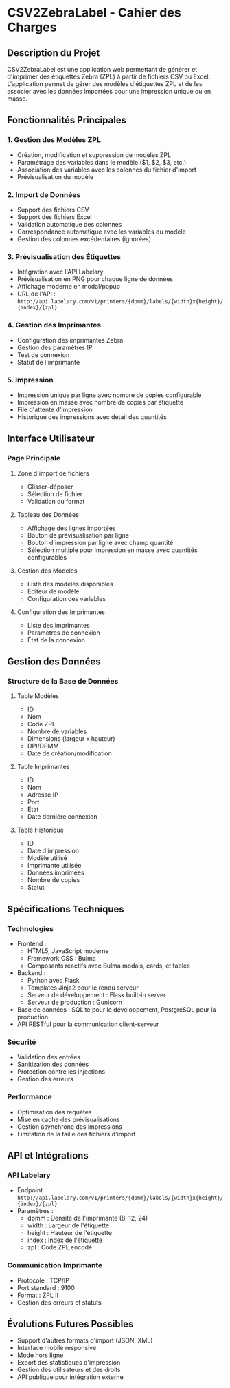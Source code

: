 # CSV2ZebraLabel - Cahier des Charges

## Description du Projet
CSV2ZebraLabel est une application web permettant de générer et d'imprimer des étiquettes Zebra (ZPL) à partir de fichiers CSV ou Excel. L'application permet de gérer des modèles d'étiquettes ZPL et de les associer avec les données importées pour une impression unique ou en masse.

## Fonctionnalités Principales

### 1. Gestion des Modèles ZPL
- Création, modification et suppression de modèles ZPL
- Paramétrage des variables dans le modèle ($1, $2, $3, etc.)
- Association des variables avec les colonnes du fichier d'import
- Prévisualisation du modèle

### 2. Import de Données
- Support des fichiers CSV
- Support des fichiers Excel
- Validation automatique des colonnes
- Correspondance automatique avec les variables du modèle
- Gestion des colonnes excédentaires (ignorées)

### 3. Prévisualisation des Étiquettes
- Intégration avec l'API Labelary
- Prévisualisation en PNG pour chaque ligne de données
- Affichage moderne en modal/popup
- URL de l'API : `http://api.labelary.com/v1/printers/{dpmm}/labels/{width}x{height}/{index}/{zpl}`

### 4. Gestion des Imprimantes
- Configuration des imprimantes Zebra
- Gestion des paramètres IP
- Test de connexion
- Statut de l'imprimante

### 5. Impression
- Impression unique par ligne avec nombre de copies configurable
- Impression en masse avec nombre de copies par étiquette
- File d'attente d'impression
- Historique des impressions avec détail des quantités

## Interface Utilisateur

### Page Principale
1. Zone d'import de fichiers
   - Glisser-déposer
   - Sélection de fichier
   - Validation du format

2. Tableau des Données
   - Affichage des lignes importées
   - Bouton de prévisualisation par ligne
   - Bouton d'impression par ligne avec champ quantité
   - Sélection multiple pour impression en masse avec quantités configurables

3. Gestion des Modèles
   - Liste des modèles disponibles
   - Éditeur de modèle
   - Configuration des variables

4. Configuration des Imprimantes
   - Liste des imprimantes
   - Paramètres de connexion
   - État de la connexion

## Gestion des Données

### Structure de la Base de Données

1. Table Modèles
   - ID
   - Nom
   - Code ZPL
   - Nombre de variables
   - Dimensions (largeur x hauteur)
   - DPI/DPMM
   - Date de création/modification

2. Table Imprimantes
   - ID
   - Nom
   - Adresse IP
   - Port
   - État
   - Date dernière connexion

3. Table Historique
   - ID
   - Date d'impression
   - Modèle utilisé
   - Imprimante utilisée
   - Données imprimées
   - Nombre de copies
   - Statut

## Spécifications Techniques

### Technologies
- Frontend : 
  - HTML5, JavaScript moderne
  - Framework CSS : Bulma
  - Composants réactifs avec Bulma modals, cards, et tables
- Backend : 
  - Python avec Flask
  - Templates Jinja2 pour le rendu serveur
  - Serveur de développement : Flask built-in server
  - Serveur de production : Gunicorn
- Base de données : SQLite pour le développement, PostgreSQL pour la production
- API RESTful pour la communication client-serveur

### Sécurité
- Validation des entrées
- Sanitization des données
- Protection contre les injections
- Gestion des erreurs

### Performance
- Optimisation des requêtes
- Mise en cache des prévisualisations
- Gestion asynchrone des impressions
- Limitation de la taille des fichiers d'import

## API et Intégrations

### API Labelary
- Endpoint : `http://api.labelary.com/v1/printers/{dpmm}/labels/{width}x{height}/{index}/{zpl}`
- Paramètres :
  - dpmm : Densité de l'imprimante (8, 12, 24)
  - width : Largeur de l'étiquette
  - height : Hauteur de l'étiquette
  - index : Index de l'étiquette
  - zpl : Code ZPL encodé

### Communication Imprimante
- Protocole : TCP/IP
- Port standard : 9100
- Format : ZPL II
- Gestion des erreurs et statuts

## Évolutions Futures Possibles
- Support d'autres formats d'import (JSON, XML)
- Interface mobile responsive
- Mode hors ligne
- Export des statistiques d'impression
- Gestion des utilisateurs et des droits
- API publique pour intégration externe
